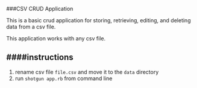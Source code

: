 ###CSV CRUD Application

This is a basic crud application for storing, retrieving, editing, and deleting data from a csv file.

This application works with any csv file.

####instructions
---
1) rename csv file `file.csv` and move it to the `data` directory
2) run `shotgun app.rb` from command line